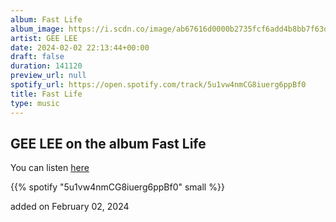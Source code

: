 ```yaml
---
album: Fast Life
album_image: https://i.scdn.co/image/ab67616d0000b2735fcf6add4b8bb7f63d357408
artist: GEE LEE
date: 2024-02-02 22:13:44+00:00
draft: false
duration: 141120
preview_url: null
spotify_url: https://open.spotify.com/track/5u1vw4nmCG8iuerg6ppBf0
title: Fast Life
type: music
---
```



## GEE LEE on the album Fast Life

You can listen [here](https://open.spotify.com/track/5u1vw4nmCG8iuerg6ppBf0)

{{% spotify "5u1vw4nmCG8iuerg6ppBf0" small %}}

added on February 02, 2024